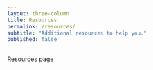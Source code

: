 ```yaml
---
layout: three-column
title: Resources
permalink: /resources/
subtitle: "Additional resources to help you."
published: false
---
```


Resources page
